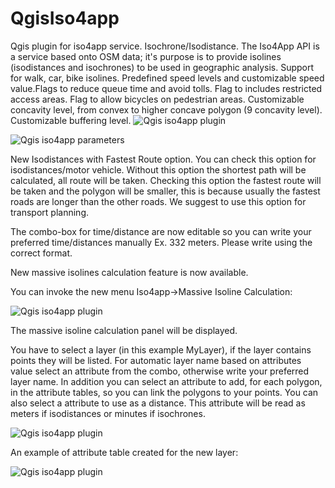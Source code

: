 # QgisIso4app
Qgis plugin for iso4app service. Isochrone/Isodistance.
The Iso4App API is a service based onto OSM data; it's purpose is to provide isolines (isodistances and isochrones) to be used 
in geographic analysis.
Support for walk, car, bike isolines. Predefined speed levels and customizable speed value.Flags to reduce queue time and avoid tolls.
Flag to includes restricted access areas. Flag to allow bicycles on pedestrian areas. 
Customizable concavity level, from convex to higher concave polygon (9 concavity level).
Customizable buffering level.
![Qgis iso4app plugin](http://www.iso4app.com/images/qgis_plugin_example.png)

![Qgis iso4app parameters](http://www.k-sol.it/iso4app/qgis_parameter_panel.png)

New Isodistances with Fastest Route option. You can check this option for isodistances/motor vehicle. Without this option the shortest path will be calculated, all route will be taken. Checking this option the fastest route will be taken and the polygon will be smaller, this is because usually the fastest roads are longer than the other roads. We suggest to use this option for transport planning.

The combo-box for time/distance are now editable so you can write your preferred time/distances manually Ex. 332 meters. Please write using the correct format. 

New massive isolines calculation feature is now available.

You can invoke the new menu Iso4app->Massive Isoline Calculation:

![Qgis iso4app plugin](http://www.k-sol.it/iso4app/new_iso4app_menu.png)

The massive isoline calculation panel will be displayed.

You have to select a layer (in this example MyLayer), if the layer contains points they will be listed.
For automatic layer name based on attributes value select an attribute from the combo, otherwise write your preferred layer name. 
In addition you can select an attribute to add, for each polygon, in the attribute tables, so you can link the polygons to your points.
You can also select a attribute to use as a distance. This attribute will be read as meters if isodistances or minutes if isochrones.

![Qgis iso4app plugin](http://www.k-sol.it/iso4app/MassiveIsolineCalculationNew.png)

An example of attribute table created for the new layer:

![Qgis iso4app plugin](http://www.k-sol.it/iso4app/TableAttributes.png)
